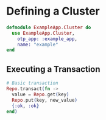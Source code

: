 # Defining a Cluster

```elixir
defmodule ExampleApp.Cluster do
  use ExampleApp.Cluster,
    otp_app: :example_app,
    name: "example"
end

```

## Executing a Transaction

```elixir
# Basic transaction
Repo.transact(fn ->
  value = Repo.get(key)
  Repo.put(key, new_value)
  {:ok, :ok}
end)
```
